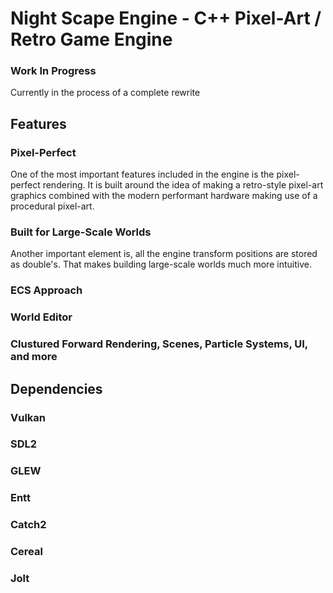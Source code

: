 # Night Scape Engine - C++ Pixel-Art / Retro Game Engine

### Work In Progress
Currently in the process of a complete rewrite

## Features

### Pixel-Perfect
One of the most important features included in the engine is the pixel-perfect rendering. It is built around the idea of making a retro-style pixel-art graphics 
combined with the modern performant hardware making use of a procedural pixel-art.

### Built for Large-Scale Worlds
Another important element is, all the engine transform positions are stored as double's. That makes building large-scale worlds much more intuitive.

### ECS Approach

### World Editor

### Clustured Forward Rendering, Scenes, Particle Systems, UI, and more

## Dependencies

### Vulkan

### SDL2

### GLEW

### Entt

### Catch2

### Cereal

### Jolt
